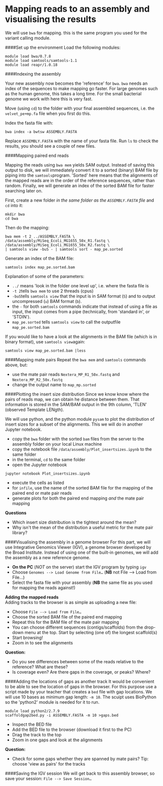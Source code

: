 Mapping reads to an assembly and visualising the results
======================================
We will use `bwa` for mapping. this is the same program you used for the variant calling module.

####Set up the environment
Load the following modules:

```
module load bwa/0.7.8
module load samtools/samtools-1.1
module load reapr/1.0.18
```

####Indexing the assembly

Your new assembly now becomes the 'reference' for `bwa`. `bwa` needs an index of the sequences to make mapping go faster. For large genomes such as the human genome, this takes a long time. For the small bacterial genome we work with here this is very fast.

Move (using `cd`) to the folder with your final assembled sequences, i.e. the `velvet_pe+mp.fa` file when you first do this.  

Index the fasta file with:

```
bwa index -a bwtsw ASSEMBLY.FASTA
```

Replace `ASSEMBLY.FASTA` with the name of your fasta file. Run `ls` to check the results, you should see a couple of new files.


####Mapping paired end reads

Mapping the reads using `bwa mem` yields SAM output. Instead of saving this output to disk, we will immediately convert it to a sorted (binary) BAM file by piping into the `samtools`program. 'Sorted' here means that the alignments of the mapped reads are in the order of the reference sequences, rather than random. Finally, we will generate an index of the sorted BAM file for faster searching later on.

First, create a new folder *in the same folder as the `ASSEMBLY.FASTA` file*  and `cd` into it:

```
mkdir bwa
cd bwa
```
Then do the mapping:

```
bwa mem -t 2 ../ASSEMBLY.FASTA \
/data/assembly/MiSeq_Ecoli_MG1655_50x_R1.fastq \
/data/assembly/MiSeq_Ecoli_MG1655_50x_R2.fastq \
| samtools view -buS - | samtools sort - map_pe.sorted
```

Generate an index of the BAM file:

```
samtools index map_pe.sorted.bam
```

Explanation of some of the parameters:

* `../` means 'look in the folder one level up', i.e. where the fasta file is
* `-t 2`tells `bwa mem` to use 2 threads (cpus)
* `-buS`tells `samtools view` that the input is in SAM format (`S`) and to output uncompressed (`u`) BAM format (`b`).
* the `-` for both `samtools` commands indicate that instead of using a file as input, the input comes from a pipe (technically, from 'standard in', or 'STDIN').
* `map_pe.sorted` tells `samtools view` to call the outputfile `map_pe.sorted.bam`

If you would like to have a look at the alignments in the BAM file (which is in binary format), use `samtools view`again:

```
samtools view map_pe.sorted.bam |less
```

####Mapping mate pairs
Repeat the `bwa mem` and `samtools` commands above, but:

* use the mate pair reads `Nextera_MP_R1_50x.fastq` and `Nextera_MP_R2_50x.fastq`
* change the output name to `map_mp.sorted`

####Plotting the insert size distribution
Since we know know where the pairs of reads map, we can obtain he distance between them. That information is stored in the SAM/BAM output in the 9th column, 'TLEN' (observed Template LENgth).

We will use python, and the python module `pysam` to plot the distribution of insert sizes for a subset of the alignments. This we will do in another Jupyter notebook.

* copy the `bwa` folder with the sorted `bam` files from the server to the assembly folder on your local Linux machine
* copy the notebook file `/data/assembly/Plot_insertsizes.ipynb` to the same folder
* in the terminal, `cd` to the same folder
* open the Jupyter notebook

```
jupyter notebook Plot_insertsizes.ipynb
```
 
* execute the cells as listed
* for `infile`, use the name of the sorted BAM file for the mapping of the paired end or mate pair reads
* generate plots for both the paired end mapping *and* the mate pair mapping

**Questions**

* Which insert size distribution is the tightest around the mean?
* Why isn't the mean of the distribution a useful metric for the mate pair library?


####Visualising the assembly in a genome browser
For this part, we will use Integrative Genomics Viewer (IGV), a genome browser developed by the Broad Institute.  Instead of using one of the built-in genomes, we will add the assembly as a new reference genome.

* **On the PC** (*NOT* on the server) start the IGV program by typing `igv`
* Choose `Genomes --> Load Genome from File…` (**NB** not File --> Load from File...)
* Select the fasta file with your assembly (**NB** the same file as you used for mapping the reads against!)

**Adding the mapped reads**  
Adding tracks to the browser is as simple as uploading a new file:

* Choose `File --> Load from File…`
* Choose the sorted BAM file of the paired end mapping 
* Repeat this for the BAM file of the mate pair mapping 
* You can choose different sequences (contigs/scaffolds) from the drop-down menu at the top. Start by selecting (one of) the longest scaffold(s)
* Start browsing!
* Zoom in to see the alignments

**Question:**

* Do you see differences between some of the reads relative to the reference? What are these?
* Is coverage even? Are there gaps in the coverage, or peaks? Where?


####Adding the locations of gaps as another track
It would be convenient to be able to see the location of gaps in the browser. For this purpose use a script made by your teacher that creates a `bed` file with gap locations. We will use 10 bases as minimum gap length: `-m 10`. The scuipt uses BioPython so the 'python2' module is needed for it to run.

```
module load python2/2.7.9
scaffoldgap2bed.py -i ASSEMBLY.FASTA -m 10 >gaps.bed
```

* Inspect the BED file
* Add the BED file to the browser (download it first to the PC)
* Drag the track to the top
* Zoom in one gaps and look at the alignments

**Question:**

* Check for some gaps whether they are spanned by mate pairs? Tip: choose 'view as pairs' for the tracks

####Saving the IGV session
We will get back to this assembly browser, so save your session: `File --> Save Session…`

  